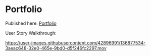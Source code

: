 # Portfolio

Published here: [Portfolio](Anthony-Ronca.surge.sh)

User Story Walkthrough:


https://user-images.githubusercontent.com/42896991/136877534-3aeac648-32e0-465e-9bd0-d5f246fc2297.mov

